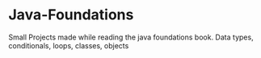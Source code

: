 # Java-Foundations
Small Projects made while reading the java foundations book. Data types, conditionals, loops, classes, objects
